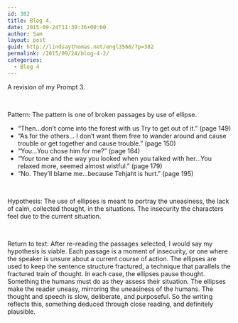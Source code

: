 ```yaml
---
id: 382
title: Blog 4.
date: 2015-09-24T11:39:36+00:00
author: Sam
layout: post
guid: http://lindsaythomas.net/engl3560/?p=382
permalink: /2015/09/24/blog-4-2/
categories:
  - Blog 4
---
```

A revision of my Prompt 3.

&nbsp;

Pattern: The pattern is one of broken passages by use of ellipse.

  * “Then…don’t come into the forest with us Try to get out of it.” (page 149)
  * “As for the others… I don’t want them free to wander around and cause trouble or get together and cause trouble.” (page 150)
  * “You…You chose him for me?” (page 164)
  * “Your tone and the way you looked when you talked with her…You relaxed more, seemed almost wistful.” (page 179)
  * “No. They’ll blame me…because Tehjaht is hurt.” (page 195)

&nbsp;

Hypothesis: The use of ellipses is meant to portray the uneasiness, the lack of calm, collected thought, in the situations. The insecurity the characters feel due to the current situation.

&nbsp;

Return to text: After re-reading the passages selected, I would say my hypothesis is viable. Each passage is a moment of insecurity, or one where the speaker is unsure about a current course of action. The ellipses are used to keep the sentence structure fractured, a technique that parallels the fractured train of thought. In each case, the ellipses pause thought. Something the humans must do as they assess their situation. The ellipses make the reader uneasy, mirroring the uneasiness of the humans. The thought and speech is slow, deliberate, and purposeful. So the writing reflects this, something deduced through close reading, and definitely plausible.